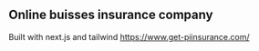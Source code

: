 ## Online buisses insurance company
Built with next.js and tailwind
https://www.get-piinsurance.com/
